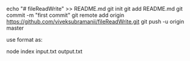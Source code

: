echo "# fileReadWrite" >> README.md
git init
git add README.md
git commit -m "first commit"
git remote add origin https://github.com/viveksubramanii/fileReadWrite.git
git push -u origin master

use format as:

node index input.txt output.txt
